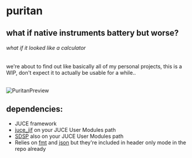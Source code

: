 # puritan
<h2>what if native instruments battery but worse?</h2>
<h6>what if it looked like a calculator</h6>
we're about to find out
like basically all of my personal projects, this is a WIP, don't expect it to actually be usable for a while..<br>
<br>

![PuritanPreview](https://user-images.githubusercontent.com/38221014/205535782-02b26ac7-faa7-4acf-a6d6-2f897a919605.png)


## dependencies:
- JUCE framework
- [juce_jif](https://github.com/MeijisIrlnd/juce_jif) on your JUCE User Modules path
- [SDSP](https://github.com/MeijisIrlnd/SDSP) also on your JUCE User Modules path
- Relies on [fmt](https://github.com/fmtlib/fmt) and [json](https://github.com/nlohmann/json) but they're included in header only mode in the repo already
